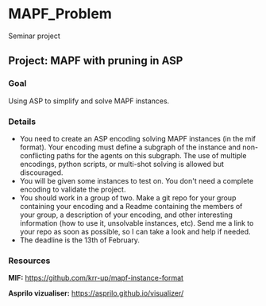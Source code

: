 # MAPF_Problem
Seminar project
## Project: MAPF with pruning in ASP
### Goal
Using ASP to simplify and solve MAPF instances.

### Details
- You need to create an ASP encoding solving MAPF instances (in the mif format). Your encoding must define a subgraph of the instance and non-conflicting paths for the agents on this subgraph. The use of multiple encodings, python scripts, or multi-shot solving is allowed but discouraged.
- You will be given some instances to test on. You don't need a complete encoding to validate the project.
- You should work in a group of two. Make a git repo for your group containing your encoding and a Readme containing the members of your group, a description of your encoding, and other interesting information (how to use it, unsolvable instances, etc). Send me a link to your repo as soon as possible, so I can take a look and help if needed.
- The deadline is the 13th of February.
### Resources
**MIF:** https://github.com/krr-up/mapf-instance-format

**Asprilo vizualiser:** https://asprilo.github.io/visualizer/
